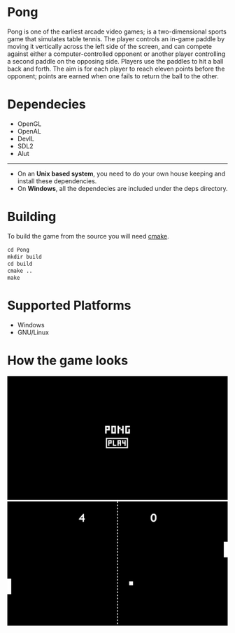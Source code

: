 Pong
====

Pong is one of the earliest arcade video games; is a two-dimensional sports game that simulates table tennis. The player controls an in-game paddle by moving it vertically across the left side of the screen, and can compete against either a computer-controlled opponent or another player controlling a second paddle on the opposing side. Players use the paddles to hit a ball back and forth. The aim is for each player to reach eleven points before the opponent; points are earned when one fails to return the ball to the other.

Dependecies
===========

* OpenGL
* OpenAL
* DevIL
* SDL2
* Alut

---
* On an **Unix based system**, you need to do your own house keeping and install these dependencies.
* On **Windows**, all the dependecies are included under the deps directory.

Building
========
To build the game from the source you will need [cmake](http://www.cmake.org/). 

    cd Pong
    mkdir build
    cd build
    cmake ..
    make


Supported Platforms
===================

* Windows
* GNU/Linux

How the game looks
==================

![ScreenShot1](images/pong_screenshot_001.png)
![ScreenShot2](images/pong_screenshot_002.png)
